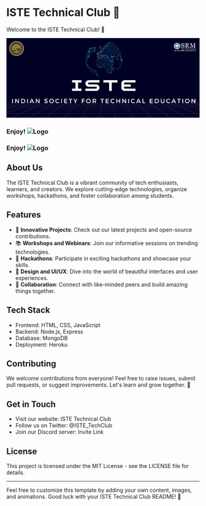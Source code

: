 # ISTE Technical Club 🚀

Welcome to the ISTE Technical Club! 🚀

![Logo](https://raw.githubusercontent.com/kartikey-mittal/dsa7/main/demo.png)

### Enjoy! ![Logo](https://raw.githubusercontent.com/Tarikul-Islam-Anik/Animated-Fluent-Emojis/master/Emojis/Objects/Light%20Bulb.png)

### Enjoy! <img src="https://raw.githubusercontent.com/Tarikul-Islam-Anik/Animated-Fluent-Emojis/master/Emojis/Objects/Light%20Bulb.png" alt="Logo" width="25" height="25">



## About Us

The ISTE Technical Club is a vibrant community of tech enthusiasts, learners, and creators. We explore cutting-edge technologies, organize workshops, hackathons, and foster collaboration among students.

## Features

- 🌟 **Innovative Projects**: Check out our latest projects and open-source contributions.
- 📚 **Workshops and Webinars**: Join our informative sessions on trending technologies.
- 🚀 **Hackathons**: Participate in exciting hackathons and showcase your skills.
- 🎨 **Design and UI/UX**: Dive into the world of beautiful interfaces and user experiences.
- 🤝 **Collaboration**: Connect with like-minded peers and build amazing things together.

## Tech Stack

- Frontend: HTML, CSS, JavaScript
- Backend: Node.js, Express
- Database: MongoDB
- Deployment: Heroku

## Contributing

We welcome contributions from everyone! Feel free to raise issues, submit pull requests, or suggest improvements. Let's learn and grow together. 🌱

## Get in Touch

- Visit our website: ISTE Technical Club
- Follow us on Twitter: @ISTE_TechClub
- Join our Discord server: Invite Link

## License

This project is licensed under the MIT License - see the LICENSE file for details.

---

Feel free to customize this template by adding your own content, images, and animations. Good luck with your ISTE Technical Club README! 🎉
